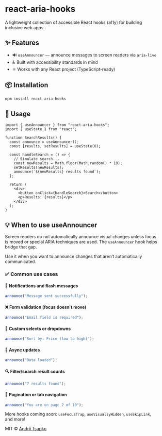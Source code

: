 # react-aria-hooks

A lightweight collection of accessible React hooks (a11y) for building inclusive web apps.

## ✨ Features

- 🔊 `useAnnouncer` — announce messages to screen readers via `aria-live`
- ♿️ Built with accessibility standards in mind
- ⚛️ Works with any React project (TypeScript-ready)

## 📦 Installation

```bash
npm install react-aria-hooks
```

## 🔧 Usage

```tsx
import { useAnnouncer } from "react-aria-hooks";
import { useState } from "react";

function SearchResults() {
  const announce = useAnnouncer();
  const [results, setResults] = useState(0);

  const handleSearch = () => {
    // Simulate search...
    const newResults = Math.floor(Math.random() * 10);
    setResults(newResults);
    announce(`${newResults} results found`);
  };

  return (
    <div>
      <button onClick={handleSearch}>Search</button>
      <p>Results: {results}</p>
    </div>
  );
}
```

## 💡 When to use useAnnouncer
Screen readers do not automatically announce visual changes unless focus is moved or special ARIA techniques are used. The `useAnnouncer` hook helps bridge that gap.

Use it when you want to announce changes that aren’t automatically communicated.

### ✅ Common use cases

#### 🔔 Notifications and flash messages
```ts
announce("Message sent successfully");
```
#### ❌ Form validation (focus doesn't move)
```ts
announce("Email field is required");
```
#### 🧠 Custom selects or dropdowns
```ts
announce("Sort by: Price (low to high)");
```
#### 🔄 Async updates
```ts
announce("Data loaded");
```
#### 🔍 Filter/search result counts
```ts
announce("7 results found");
```
#### 🧭 Pagination or tab navigation
```ts
announce("You are on page 2 of 10");
```

More hooks coming soon: `useFocusTrap`, `useVisuallyHidden`, `useSkipLink`, and more!

MIT © [Andrii Tsapko](https://github.com/cuteshaun)






